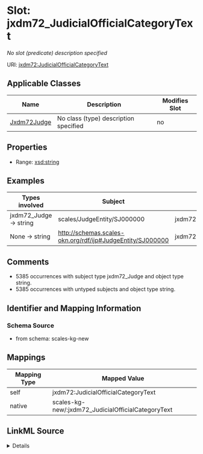 

# Slot: jxdm72_JudicialOfficialCategoryText


_No slot (predicate) description specified_





URI: [jxdm72:JudicialOfficialCategoryText](http://release.niem.gov/niem/domains/jxdm/7.2/#JudicialOfficialCategoryText)



<!-- no inheritance hierarchy -->





## Applicable Classes

| Name | Description | Modifies Slot |
| --- | --- | --- |
| [Jxdm72Judge](../classes/Jxdm72Judge.md) | No class (type) description specified |  no  |







## Properties

* Range: [xsd:string](xsd:string)






## Examples

| Types involved | Subject | Predicate | Object |
| --- | --- | --- | --- |
| jxdm72_Judge → string | scales/JudgeEntity/SJ000000 | jxdm72:JudicialOfficialCategoryText | Magistrate_Judge |
| None → string | http://schemas.scales-okn.org/rdf/ijp#JudgeEntity/SJ000000 | jxdm72:JudicialOfficialCategoryText | Magistrate_Judge |


## Comments

* 5385 occurrences with subject type jxdm72_Judge and object type string.
* 5385 occurrences with untyped subjects and object type string.

## Identifier and Mapping Information







### Schema Source


* from schema: scales-kg-new




## Mappings

| Mapping Type | Mapped Value |
| ---  | ---  |
| self | jxdm72:JudicialOfficialCategoryText |
| native | scales-kg-new/:jxdm72_JudicialOfficialCategoryText |




## LinkML Source

<details>

```yaml
name: jxdm72_JudicialOfficialCategoryText
description: No slot (predicate) description specified
comments:
- 5385 occurrences with subject type jxdm72_Judge and object type string.
- 5385 occurrences with untyped subjects and object type string.
examples:
- description: jxdm72_Judge → string
  object:
    example_object: Magistrate_Judge
    example_object_type: string
    example_predicate: jxdm72:JudicialOfficialCategoryText
    example_subject: scales/JudgeEntity/SJ000000
    example_subject_type: jxdm72_Judge
- description: None → string
  object:
    example_object: Magistrate_Judge
    example_object_type: string
    example_predicate: jxdm72:JudicialOfficialCategoryText
    example_subject: http://schemas.scales-okn.org/rdf/ijp#JudgeEntity/SJ000000
    example_subject_type: None
from_schema: scales-kg-new
rank: 1000
slot_uri: jxdm72:JudicialOfficialCategoryText
alias: jxdm72_JudicialOfficialCategoryText
domain_of:
- jxdm72_Judge
range: string

```
</details>